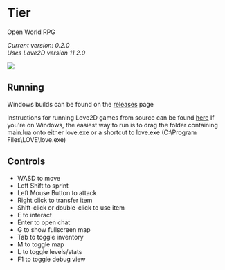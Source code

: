 
# Tier

Open World RPG

*Current version: 0.2.0*<br>
*Uses Love2D version 11.2.0*

![](https://i.imgur.com/rF9idF9.png)

## Running
Windows builds can be found on the [releases](https://github.com/parameterized/tier/releases) page

Instructions for running Love2D games from source can be found [here](https://love2d.org/wiki/Getting_Started)
If you're on Windows, the easiest way to run is to drag the folder containing main.lua onto either love.exe or a shortcut to love.exe (C:\\Program Files\\LOVE\\love.exe)

## Controls
- WASD to move
- Left Shift to sprint
- Left Mouse Button to attack
- Right click to transfer item
- Shift-click or double-click to use item
- E to interact
- Enter to open chat
- G to show fullscreen map
- Tab to toggle inventory
- M to toggle map
- L to toggle levels/stats
- F1 to toggle debug view
